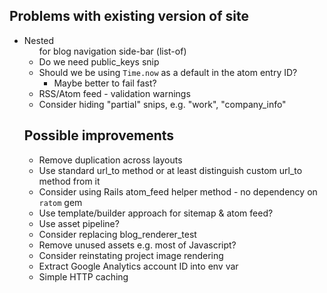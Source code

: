 ## Problems with existing version of site

* Nested <ul> for blog navigation side-bar (list-of)
* Do we need public_keys snip
* Should we be using `Time.now` as a default in the atom entry ID?
  * Maybe better to fail fast?
* RSS/Atom feed - validation warnings
* Consider hiding "partial" snips, e.g. "work", "company_info"

## Possible improvements

* Remove duplication across layouts
* Use standard url_to method or at least distinguish custom url_to method from it
* Consider using Rails atom_feed helper method - no dependency on `ratom` gem
* Use template/builder approach for sitemap & atom feed?
* Use asset pipeline?
* Consider replacing blog_renderer_test
* Remove unused assets e.g. most of Javascript?
* Consider reinstating project image rendering
* Extract Google Analytics account ID into env var
* Simple HTTP caching
